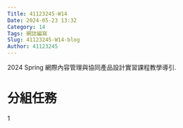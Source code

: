 ```yaml
---
Title: 41123245-W14
Date: 2024-05-23 13:32
Category: 14
Tags: 網誌編寫
Slug: 41123245-W14-blog
Author: 41123245
---
```


2024 Spring 網際內容管理與協同產品設計實習課程教學導引.

<!-- PELICAN_END_SUMMARY -->
# 分組任務
1
